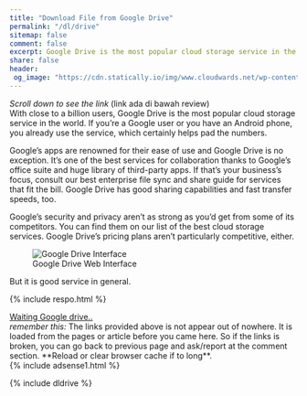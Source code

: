 ```yaml
---
title: "Download File from Google Drive"
permalink: "/dl/drive"
sitemap: false
comment: false
excerpt: Google Drive is the most popular cloud storage service in the world
share: false
header:
 og_image: "https://cdn.statically.io/img/www.cloudwards.net/wp-content/uploads/2018/07/Google-Drive-Web-Interface-Slider1.png"
---
```

<div class="notice notice--primary align-center"><i>Scroll down to see the link</i> (link ada di bawah review)</div
<p>With close to a billion users, Google Drive is the most popular cloud storage service in the world. If you’re a Google user or you have an Android phone, you already use the service, which certainly helps pad the numbers.</p>
<p>Google’s apps are renowned for their ease of use and Google Drive is no exception. It’s one of the best services for collaboration thanks to Google’s office suite and huge library of third-party apps. If that’s your business’s focus, consult our best enterprise file sync and share guide for services that fit the bill. Google Drive has good sharing capabilities and fast transfer speeds, too.</p>
<p>Google’s security and privacy aren’t as strong as you’d get from some of its competitors. You can find them on our list of the best cloud storage services. Google Drive’s pricing plans aren’t particularly competitive, either.</p>
<figure><img src="https://cdn.statically.io/img/www.cloudwards.net/wp-content/uploads/2018/07/Google-Drive-Web-Interface-Slider1.png" alt="Google Drive Interface"><figcaption>Google Drive Web Interface</figcaption></figure>
<p>But it is good service in general.</p>

{% include respo.html %}

<div class="align-center">
<a href="/" id="download" class="btn btn--primary">
Waiting Google drive..
</a>
</div>
<div id="notice" class="notice notice--primary">
<i>remember this:</i> The links provided above is not appear out of nowhere. It is loaded from the pages or article before you came here. So if the links is broken, you can go back to previous page and ask/report at the comment section. **Reload or clear browser cache if to long**.
</div>
{% include adsense1.html %}

{% include dldrive %}
